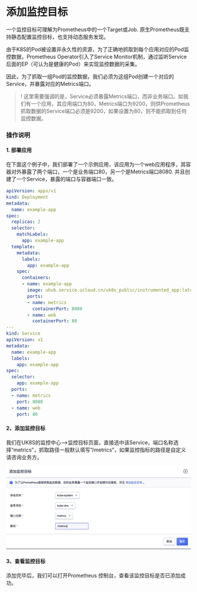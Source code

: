 # 添加监控目标

一个监控目标可理解为Prometheus中的一个Target或Job. 原生Prometheus既支持静态配置监控目标，也支持动态服务发现。

由于K8S的Pod被设置非永久性的资源，为了正确地抓取到每个应用对应的Pod监控数据，Prometheus Operator引入了Service Monitor机制，通过监听Service后面的EP（可认为是健康的Pod）来实现监控数据的采集。

因此，为了抓取一组Pod的监控数据，我们必须为这组Pod创建一个对应的Service，并暴露对应的Metrics端口。

>! 这里需要强调的是，Service必须暴露Metrics端口，而非业务端口。如我们有一个应用，其应用端口为80，Metrics端口为9200，则供Prometheus抓取数据的Service端口必须是9200，如果设置为80，则不能抓取到任何监控数据。 


### 操作说明

#### 1. 部署应用

在下面这个例子中，我们部署了一个示例应用，该应用为一个web应用程序，其容器对外暴露了两个端口，一个是业务端口80，另一个是Metrics端口8080. 并且创建了一个Service，暴露的端口与容器端口一致。

```yaml
apiVersion: apps/v1
kind: Deployment
metadata:
  name: example-app
spec:
  replicas: 2
  selector:
    matchLabels:
      app: example-app
  template:
    metadata:
      labels:
        app: example-app
    spec:
      containers:
      - name: example-app
        image: uhub.service.ucloud.cn/uk8s_public/instrumented_app:latest
        ports:
        - name: metrics
          containerPort: 8080
        - name: web
          containerPort: 80
---
kind: Service
apiVersion: v1
metadata:
  name: example-app
  labels:
    app: example-app
spec:
  selector:
    app: example-app
  ports:
  - name: metrics
    port: 8080
  - name: web
    port: 80
```
#### 2、添加监控目标

我们在UK8S的监控中心-->监控目标页面，直接选中该Service，端口名称选择“metrics”，抓取路径一般默认填写“/metrics”，如果监控指标的路径是自定义请咨询业务方。

![](images/prometheus/addtarget.jpg)

#### 3、查看监控目标

添加完毕后，我们可以打开Prometheus 控制台，查看该监控目标是否已添加成功。



